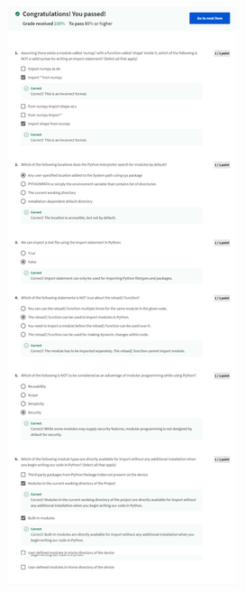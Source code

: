 ![](https://github.com/CrypticFate5/Meta-Back-End-Developer-Professional-Certificate/blob/main/C2-%20Programming%20in%20Python/W-4/Practice%20Quiz-%20Knowledge%20check:%20Modules/ss15.png)
